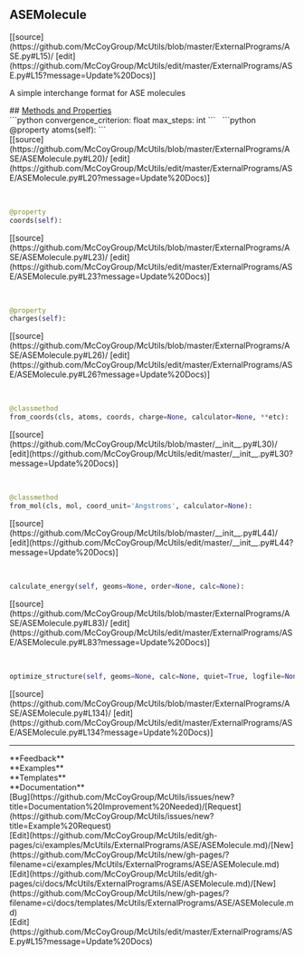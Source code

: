 ## <a id="McUtils.ExternalPrograms.ASE.ASEMolecule">ASEMolecule</a> 

<div class="docs-source-link" markdown="1">
[[source](https://github.com/McCoyGroup/McUtils/blob/master/ExternalPrograms/ASE.py#L15)/
[edit](https://github.com/McCoyGroup/McUtils/edit/master/ExternalPrograms/ASE.py#L15?message=Update%20Docs)]
</div>

A simple interchange format for ASE molecules







<div class="collapsible-section">
 <div class="collapsible-section collapsible-section-header" markdown="1">
## <a class="collapse-link" data-toggle="collapse" href="#methods" markdown="1"> Methods and Properties</a> <a class="float-right" data-toggle="collapse" href="#methods"><i class="fa fa-chevron-down"></i></a>
 </div>
 <div class="collapsible-section collapsible-section-body collapse show" id="methods" markdown="1">
 ```python
convergence_criterion: float
max_steps: int
```
<a id="McUtils.ExternalPrograms.ASE.ASEMolecule.atoms" class="docs-object-method">&nbsp;</a> 
```python
@property
atoms(self): 
```
<div class="docs-source-link" markdown="1">
[[source](https://github.com/McCoyGroup/McUtils/blob/master/ExternalPrograms/ASE/ASEMolecule.py#L20)/
[edit](https://github.com/McCoyGroup/McUtils/edit/master/ExternalPrograms/ASE/ASEMolecule.py#L20?message=Update%20Docs)]
</div>


<a id="McUtils.ExternalPrograms.ASE.ASEMolecule.coords" class="docs-object-method">&nbsp;</a> 
```python
@property
coords(self): 
```
<div class="docs-source-link" markdown="1">
[[source](https://github.com/McCoyGroup/McUtils/blob/master/ExternalPrograms/ASE/ASEMolecule.py#L23)/
[edit](https://github.com/McCoyGroup/McUtils/edit/master/ExternalPrograms/ASE/ASEMolecule.py#L23?message=Update%20Docs)]
</div>


<a id="McUtils.ExternalPrograms.ASE.ASEMolecule.charges" class="docs-object-method">&nbsp;</a> 
```python
@property
charges(self): 
```
<div class="docs-source-link" markdown="1">
[[source](https://github.com/McCoyGroup/McUtils/blob/master/ExternalPrograms/ASE/ASEMolecule.py#L26)/
[edit](https://github.com/McCoyGroup/McUtils/edit/master/ExternalPrograms/ASE/ASEMolecule.py#L26?message=Update%20Docs)]
</div>


<a id="McUtils.ExternalPrograms.ASE.ASEMolecule.from_coords" class="docs-object-method">&nbsp;</a> 
```python
@classmethod
from_coords(cls, atoms, coords, charge=None, calculator=None, **etc): 
```
<div class="docs-source-link" markdown="1">
[[source](https://github.com/McCoyGroup/McUtils/blob/master/__init__.py#L30)/
[edit](https://github.com/McCoyGroup/McUtils/edit/master/__init__.py#L30?message=Update%20Docs)]
</div>


<a id="McUtils.ExternalPrograms.ASE.ASEMolecule.from_mol" class="docs-object-method">&nbsp;</a> 
```python
@classmethod
from_mol(cls, mol, coord_unit='Angstroms', calculator=None): 
```
<div class="docs-source-link" markdown="1">
[[source](https://github.com/McCoyGroup/McUtils/blob/master/__init__.py#L44)/
[edit](https://github.com/McCoyGroup/McUtils/edit/master/__init__.py#L44?message=Update%20Docs)]
</div>


<a id="McUtils.ExternalPrograms.ASE.ASEMolecule.calculate_energy" class="docs-object-method">&nbsp;</a> 
```python
calculate_energy(self, geoms=None, order=None, calc=None): 
```
<div class="docs-source-link" markdown="1">
[[source](https://github.com/McCoyGroup/McUtils/blob/master/ExternalPrograms/ASE/ASEMolecule.py#L83)/
[edit](https://github.com/McCoyGroup/McUtils/edit/master/ExternalPrograms/ASE/ASEMolecule.py#L83?message=Update%20Docs)]
</div>


<a id="McUtils.ExternalPrograms.ASE.ASEMolecule.optimize_structure" class="docs-object-method">&nbsp;</a> 
```python
optimize_structure(self, geoms=None, calc=None, quiet=True, logfile=None, fmax=None, steps=None, **opts): 
```
<div class="docs-source-link" markdown="1">
[[source](https://github.com/McCoyGroup/McUtils/blob/master/ExternalPrograms/ASE/ASEMolecule.py#L134)/
[edit](https://github.com/McCoyGroup/McUtils/edit/master/ExternalPrograms/ASE/ASEMolecule.py#L134?message=Update%20Docs)]
</div>
 </div>
</div>












---


<div markdown="1" class="text-secondary">
<div class="container">
  <div class="row">
   <div class="col" markdown="1">
**Feedback**   
</div>
   <div class="col" markdown="1">
**Examples**   
</div>
   <div class="col" markdown="1">
**Templates**   
</div>
   <div class="col" markdown="1">
**Documentation**   
</div>
   <div class="col" markdown="1">
   
</div>
   <div class="col" markdown="1">
   
</div>
   <div class="col" markdown="1">
   
</div>
</div>
  <div class="row">
   <div class="col" markdown="1">
[Bug](https://github.com/McCoyGroup/McUtils/issues/new?title=Documentation%20Improvement%20Needed)/[Request](https://github.com/McCoyGroup/McUtils/issues/new?title=Example%20Request)   
</div>
   <div class="col" markdown="1">
[Edit](https://github.com/McCoyGroup/McUtils/edit/gh-pages/ci/examples/McUtils/ExternalPrograms/ASE/ASEMolecule.md)/[New](https://github.com/McCoyGroup/McUtils/new/gh-pages/?filename=ci/examples/McUtils/ExternalPrograms/ASE/ASEMolecule.md)   
</div>
   <div class="col" markdown="1">
[Edit](https://github.com/McCoyGroup/McUtils/edit/gh-pages/ci/docs/McUtils/ExternalPrograms/ASE/ASEMolecule.md)/[New](https://github.com/McCoyGroup/McUtils/new/gh-pages/?filename=ci/docs/templates/McUtils/ExternalPrograms/ASE/ASEMolecule.md)   
</div>
   <div class="col" markdown="1">
[Edit](https://github.com/McCoyGroup/McUtils/edit/master/ExternalPrograms/ASE.py#L15?message=Update%20Docs)   
</div>
   <div class="col" markdown="1">
   
</div>
   <div class="col" markdown="1">
   
</div>
   <div class="col" markdown="1">
   
</div>
</div>
</div>
</div>
